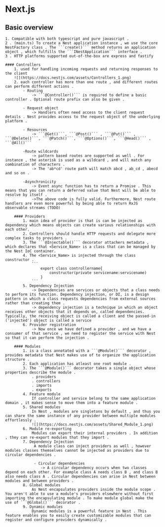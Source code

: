 # Next.js 

## Basic overview 
    1. Compatible with both typescript and pure javascript . 
    2 . (main.ts) To create a Nest application instance , we use the core NestFactory class . The ```create()``` method returns an application object , which fulfills the ```INestApplication``` interface . 
    3 . HTTP platforms supported out-of-the-box are express and fastify 

    #### Controllers 
        1. used for handling incoming requests and returning responses to the client 
        ![](https://docs.nestjs.com/assets/Controllers_1.png)
        2. each controller has more than one route , and different routes can perform different actions .  
            - Routing 
                -> ```@Controller()``` is required to define a basic controller . Optional route prefix can also be given . 
            
            - Request object 
                -> Handlers often need access to the client request details . Nest provides access to the request object of the underlying platform . 
            
            - Resources 
                -> ```@Get()```, ```@Post()``` , ```@Put()``` , ```@Delete()```, ```@Patch()```, ```@Options()```, ```@Head()``` , ```@All()```
            
            -Route wildcards 
                -> pattern based routes are supported as well . For instance , the asterisk is used as a wildcard , and will match any combination of characters . 
                -> The 'ab*cd' route path will match abcd , ab_cd , abecd and so on . 
            
            -Asynchronicity
                -> Event async function has to return a Promise . This means that you can return a deferred value that Nest will be able to resolve by itself . 
                ->The above code is fully valid. Furthermore, Nest route handlers are even more powerful by being able to return RxJS observable streams (TODO)

        #### Providers 
            1. main idea of provider is that is can be injected as dependency which means objects can create various relationships with each other. 
            2. Controllers should handle HTTP requests and delegate more complex tasks to providers . 
            3. The ```@Injectable()``` decorator attachers metadata , which declares that <Service_Name> is a class that can be managed by the Nest IoC container. 
            4. The <Service_Name> is injected through the class constructor . 
                ```
                    export class controllername{
                        constructor(private servicename:servicename)
                    }
                ```
            5. Dependency Injection 
                -> Dependencies are services or objects that a class needs to perform its function. Dependency injection, or DI, is a design pattern in which a class requests dependencies from external sources rather than creating them . 
                -> dependency injection is a technique in which an object receives other objects that it depends on, called dependencies. Typically, the receiving object is called a client and the passed-in ('injected') object is called a service
            6. Provider registration 
                -> Now once we have defined a provider , and we have a consumer of that service , we need to register the service with Nest so that it can perform the injection . 
        
        #### Modules 
            1. is a class annotated with a ```@Module()``` decorator , provides metadata that Nest makes use of to organize the application structure . 
            2. Each application has atleast one root module . 
            3. The ```@Module()``` decorator takes a single object whose properties describe the module . 
                . providers 
                . controllers 
                . imports 
                . exports 
            4. Feature module 
                If controller and service belong to the same application domain , it makes sense to move them into a feature module . 
            5. Shared modules 
                In Nest , modules are singletons by default , and thus you can share the same instance of any provider between multiple modules effortlessly . 
                ![](https://docs.nestjs.com/assets/Shared_Module_1.png)
            6. Module re-exporting 
                Modules can export their internal providers . In addition , they can re-export modules that they import .  
            7. Dependency Injection 
                 A module class can inject providers as well , however modules classes themselves cannot be injected as providers due to circular dependencies . 

                 - Circular dependencies 
                    -> A circular dependency occurs when two classes depend on each other. For example class A needs class B , and class B also needs class A . Circular dependencies can arise in Nest between modules and between providers . 
            8. Global modules 
                As Nest encapsulates providers inside the module scope . You aren't able to use a module's providers elsewhere without first importing the encapsulating module . To make module global make the use of ```@Global()``` decorator . 
            9. Dynamic modules 
                Dynamic modules is a powerful feature in Nest . This feature enables you to easily create customizable modules that can register and configure providers dynamically . 